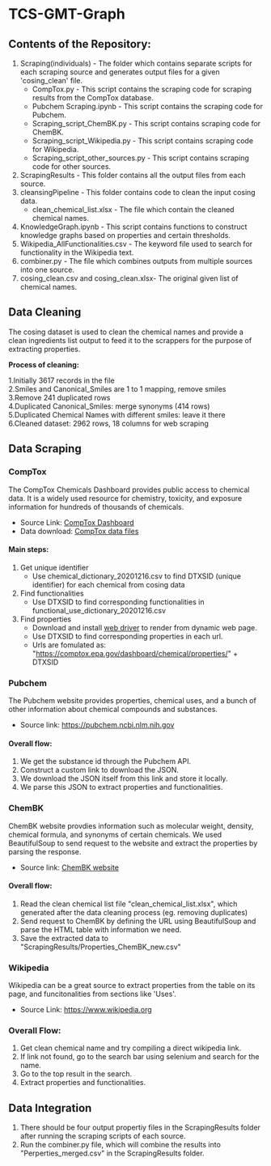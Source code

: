 # TCS-GMT-Graph

## Contents of the Repository:
1. Scraping(individuals) - The folder which contains separate scripts for each scraping source and generates output files for a given 'cosing_clean' file.
     - CompTox.py - This script contains the scraping code for scraping results from the CompTox database.
     - Pubchem Scraping.ipynb - This script contains the scraping code for Pubchem.
     - Scraping_script_ChemBK.py - This script contains scraping code for ChemBK.
     - Scraping_script_Wikipedia.py - This script contains scraping code for Wikipedia.
     - Scraping_script_other_sources.py - This script contains scraping code for other sources.
2. ScrapingResults - This folder contains all the output files from each source.
3. cleansingPipeline - This folder contains code to clean the input cosing data.
     - clean_chemical_list.xlsx - The file which contain the cleaned chemical names.
4. KnowledgeGraph.ipynb - This script contains functions to construct knowledge graphs based on properties and certain thresholds.
5. Wikipedia_AllFunctionalities.csv - The keyword file used to search for functionality in the Wikipedia text.
6. combiner.py - The file which combines outputs from multiple sources into one source.
7. cosing_clean.csv and cosing_clean.xlsx- The original given list of chemical names.

## Data Cleaning

The cosing dataset is used to clean the chemical names and provide a clean ingredients list output to feed it to the scrappers for the purpose of extracting properties.

**Process of cleaning:**

1.Initially 3617 records in the file\
2.Smiles and Canonical_Smiles are 1 to 1 mapping, remove smiles\
3.Remove 241 duplicated rows\
4.Duplicated Canonical_Smiles: merge synonyms (414 rows)\
5.Duplicated Chemical Names with different smiles: leave it there\
6.Cleaned dataset: 2962 rows, 18 columns for web scraping

## Data Scraping
### CompTox
The CompTox Chemicals Dashboard provides public access to chemical data. It is a widely used resource for chemistry, toxicity, and exposure information for hundreds of thousands of chemicals.
- Source Link: [CompTox Dashboard](https://comptox.epa.gov/dashboard/)
- Data download: [CompTox data files](https://epa.figshare.com/articles/dataset/The_Chemical_and_Products_Database_CPDat_MySQL_Data_File/5352997)
#### Main steps:
1. Get unique identifier
   - Use chemical_dictionary_20201216.csv to find DTXSID (unique identifier) for each chemical from cosing data
3. Find functionalities
   - Use DTXSID to find corresponding functionalities in functional_use_dictionary_20201216.csv
5. Find properties
   - Download and install [web driver](https://www.selenium.dev/documentation/webdriver/getting_started/install_drivers/) to render from dynamic web page.
   - Use DTXSID to find corresponding properties in each url.
   - Urls are fomulated as: "https://comptox.epa.gov/dashboard/chemical/properties/" + DTXSID

### Pubchem
The Pubchem website provides properties, chemical uses, and a bunch of other information about chemical compounds and substances.
- Source link: https://pubchem.ncbi.nlm.nih.gov
#### Overall flow:
1. We get the substance id through the Pubchem API.
2. Construct a custom link to download the JSON.
3. We download the JSON itself from this link and store it locally.
4. We parse this JSON to extract properties and functionalities.

### ChemBK
ChemBK website provdies information such as molecular weight, density, chemical formula, and synonyms of certain chemicals.
We used BeautifulSoup to send request to the website and extract the properties by parsing the response.
- Source link: [ChemBK website](https://www.chembk.com/en)

#### Overall flow:
1. Read the clean chemical list file "clean_chemical_list.xlsx", which generated after the data cleaning process (eg. removing duplicates)
2. Send request to ChemBK by defining the URL using BeautifulSoup and parse the HTML table with information we need.
3. Save the extracted data to "ScrapingResults/Properties_ChemBK_new.csv"

### Wikipedia
Wikipedia can be a great source to extract properties from the table on its page, and funcitonalities from sections like 'Uses'.
- Source Link: https://www.wikipedia.org

### Overall Flow:
1. Get clean chemical name and try compiling a direct wikipedia link.
2. If link not found, go to the search bar using selenium and search for the name.
3. Go to the top result in the search.
4. Extract properties and functionalities.

## Data Integration
1. There should be four output propertiy files in the ScrapingResults folder after running the scraping scripts of each source.
2. Run the combiner.py file, which will combine the results into "Perperties_merged.csv" in the ScrapingResults folder.
